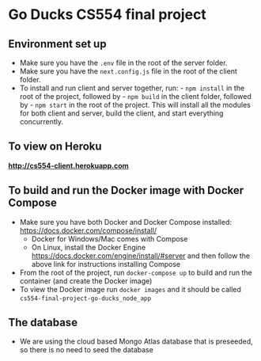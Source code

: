 # Go Ducks CS554 final project

## Environment set up

- Make sure you have the `.env` file in the root of the server folder.
- Make sure you have the `next.config.js` file in the root of the client folder.
- To install and run client and server together, run: - `npm install` in the root of the project, followed by - `npm build` in the client folder, followed by - `npm start` in the root of the project.
  This will install all the modules for both client and server, build the client, and start everything concurrently.

## To view on Heroku

**http://cs554-client.herokuapp.com**

## To build and run the Docker image with Docker Compose

- Make sure you have both Docker and Docker Compose installed: https://docs.docker.com/compose/install/
  - Docker for Windows/Mac comes with Compose
  - On Linux, install the Docker Engine https://docs.docker.com/engine/install/#server and then follow the above link for instructions installing Compose
- From the root of the project, run `docker-compose up` to build and run the container (and create the Docker image)
- To view the Docker image run `docker images` and it should be called `cs554-final-project-go-ducks_node_app`

## The database

- We are using the cloud based Mongo Atlas database that is preseeded, so there is no need to seed the database
